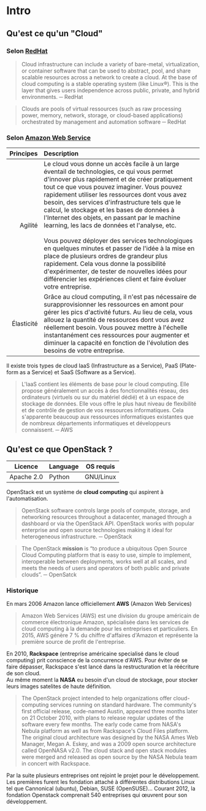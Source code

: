 # Intro

## Qu'est ce qu'un "Cloud"

### Selon [RedHat](https://www.redhat.com/en/topics/cloud-computing/cloud-vs-virtualization)

> Cloud infrastructure can include a variety of bare-metal, virtualization, or container software that can be used to abstract, pool, and share scalable resources across a network to create a cloud. At the base of cloud computing is a stable operating system (like Linux®). This is the layer that gives users independence across public, private, and hybrid environments. ─ RedHat

> Clouds are pools of virtual ressources (such as raw processing power, memory, network, storage, or cloud-based applications) orchestrated by management and automation software ─ RedHat


### Selon [Amazon Web Service](https://aws.amazon.com/fr/what-is-cloud-computing/)

| Principes  |  Description |
|----:|:----|
|Agilité|  Le cloud vous donne un accès facile à un large éventail de technologies, ce qui vous permet d'innover plus rapidement et de créer pratiquement tout ce que vous pouvez imaginer. Vous pouvez rapidement utiliser les ressources dont vous avez besoin, des services d'infrastructure tels que le calcul, le stockage et les bases de données à l'Internet des objets, en passant par le machine learning, les lacs de données et l'analyse, etc. <br><br>Vous pouvez déployer des services technologiques en quelques minutes et passer de l'idée à la mise en place de plusieurs ordres de grandeur plus rapidement. Cela vous donne la possibilité d'expérimenter, de tester de nouvelles idées pour différencier les expériences client et faire évoluer votre entreprise. |
| Élasticité| Grâce au cloud computing, il n'est pas nécessaire de surapprovisionner les ressources en amont pour gérer les pics d'activité futurs. Au lieu de cela, vous allouez la quantité de ressources dont vous avez réellement besoin. Vous pouvez mettre à l'échelle instantanément ces ressources pour augmenter et diminuer la capacité en fonction de l'évolution des besoins de votre entreprise.|

Il existe trois types de cloud IaaS (Infrastructure as a Service), PaaS (Plate-form as a Service) et SaaS (Software as a Service).

> L'IaaS contient les éléments de base pour le cloud computing. Elle propose généralement un accès à des fonctionnalités réseau, des ordinateurs (virtuels ou sur du matériel dédié) et à un espace de stockage de données. Elle vous offre le plus haut niveau de flexibilité et de contrôle de gestion de vos ressources informatiques. Cela s'apparente beaucoup aux ressources informatiques existantes que de nombreux départements informatiques et développeurs connaissent. ─ AWS



## Qu'est ce que OpenStack ?

| Licence | Language | OS requis |
|---------|----------|-----------|
| Apache 2.0| Python | GNU/Linux |


OpenStack est un système de **cloud computing** qui aspirent à l'automatisation.


> OpenStack software controls large pools of compute, storage, and networking resources throughout a datacenter, managed through a dashboard or via the OpenStack API. OpenStack works with popular enterprise and open source technologies making it ideal for heterogeneous infrastructure. ─ OpenStack

> The OpenStack **mission** is “to produce a ubiquitous Open Source Cloud Computing platform that is easy to use, simple to implement, interoperable between deployments, works well at all scales, and meets the needs of users and operators of both public and private clouds”. ─ OpenSatck

### Historique

En mars 2006 Amazon lance officiellement **AWS** (Amazon Web Services)

> Amazon Web Services (AWS) est une division du groupe américain de commerce électronique Amazon, spécialisée dans les services de cloud computing à la demande pour les entreprises et particuliers. En 2015, AWS génère 7 % du chiffre d'affaires d'Amazon et représente la première source de profit de l'entreprise.

En 2010, **Rackspace** (entreprise américaine specialisé dans le cloud computing) prit conscience de la concurrence d'AWS. Pour éviter de se faire dépasser, Rackspace s'est lancé dans la restructuration et la réécriture de son cloud.  
Au même moment la **NASA** eu besoin d'un cloud de stockage, pour stocker leurs images satelites de haute définition.  

> The OpenStack project intended to help organizations offer cloud-computing services running on standard hardware. The community's first official release, code-named Austin, appeared three months later on 21 October 2010, with plans to release regular updates of the software every few months. The early code came from NASA's Nebula platform as well as from Rackspace's Cloud Files platform. The original cloud architecture was designed by the NASA Ames Web Manager, Megan A. Eskey, and was a 2009 open source architecture called OpenNASA v2.0. The cloud stack and open stack modules were merged and released as open source by the NASA Nebula team in concert with Rackspace.

Par la suite plusieurs entreprises ont rejoint le projet pour le développement. Les premières furent les fondation attaché à différentes distributions Linux tel que Cannonical (ubuntu), Debian, SUSE (OpenSUSE)... Courant 2012, la fondation Openstack comprenait 540 entreprises qui œuvrent pour son développement.
